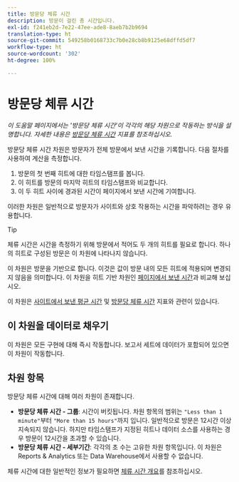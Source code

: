 ```yaml
---
title: 방문당 체류 시간
description: 방문이 걸린 총 시간입니다.
exl-id: f241eb2d-7e22-47ee-ade8-8aeb7b2b9694
translation-type: ht
source-git-commit: 549258b0168733c7b0e28cb8b9125e68dffd5df7
workflow-type: ht
source-wordcount: '302'
ht-degree: 100%

---
```


# 방문당 체류 시간

*이 도움말 페이지에서는 &#39;방문당 체류 시간&#39;이 각각의 해당 차원으로 작동하는 방식을 설명합니다. 자세한 내용은 [방문당 체류 시간](../metrics/time-spent-per-visit.md) 지표를 참조하십시오.*

방문당 체류 시간 차원은 방문자가 전체 방문에서 보낸 시간을 기록합니다. 다음 절차를 사용하여 계산을 측정합니다.

1. 방문의 첫 번째 히트에 대한 타임스탬프를 봅니다.
2. 이 히트를 방문의 마지막 히트의 타임스탬프와 비교합니다.
3. 이 두 히트 사이에 경과된 시간이 페이지에서 보낸 시간에 기여합니다.

이러한 차원은 일반적으로 방문자가 사이트와 상호 작용하는 시간을 파악하려는 경우 유용합니다.

>[!TIP]
>
>체류 시간은 시간을 측정하기 위해 방문에서 적어도 두 개의 히트를 필요로 합니다. 하나의 히트로 구성된 방문은 이 차원에 나타나지 않습니다.

이 차원은 방문을 기반으로 합니다. 이것은 값이 방문 내의 모든 히트에 적용되며 변경되지 않음을 의미합니다. 이 차원을 히트 기반 차원인 [페이지에서 보낸 시간](time-spent-on-page.md)과 비교해 보십시오.

이 차원은 [사이트에서 보낸 평균 시간](../metrics/average-time-on-site.md) 및 [방문당 체류 시간](../metrics/time-spent-per-visit.md) 지표와 관련이 있습니다.

## 이 차원을 데이터로 채우기

이 차원은 모든 구현에 대해 즉시 작동합니다. 보고서 세트에 데이터가 포함되어 있으면 이 차원이 작동합니다.

## 차원 항목

방문당 체류 시간에 대해 여러 차원이 존재합니다.

* **방문당 체류 시간 - 그룹**: 시간이 버킷됩니다. 차원 항목의 범위는 `"Less than 1 minute"`부터 `"More than 15 hours"`까지 입니다. 일반적으로 방문은 12시간 이상 지속되지 않습니다. 하지만 타임스탬프가 지정된 히트나 데이터 소스를 사용하는 경우 방문이 12시간을 초과할 수 있습니다.
* **방문당 체류 시간 - 세부기간**: 각각의 초 수는 고유한 차원 항목입니다. 이 차원은 Reports &amp; Analytics 또는 Data Warehouse에서 사용할 수 없습니다.

체류 시간에 대한 일반적인 정보가 필요하면 [체류 시간 개요](../metrics/time-spent.md)를 참조하십시오.

